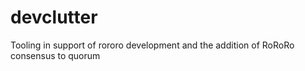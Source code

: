 # devclutter
Tooling in support of rororo development and the addition of RoRoRo consensus to quorum
